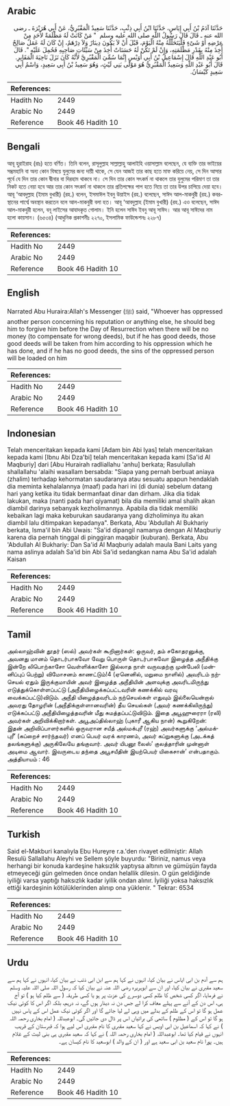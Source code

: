 ## Arabic


<div dir="rtl" lang="ar" style={{fontSize:'larger',backgroundColor:'#f8f9fa',padding:20}}>
حَدَّثَنَا آدَمُ بْنُ أَبِي إِيَاسٍ، حَدَّثَنَا ابْنُ أَبِي ذِئْبٍ، حَدَّثَنَا سَعِيدٌ الْمَقْبُرِيُّ، عَنْ أَبِي هُرَيْرَةَ ـ رضى الله عنه ـ قَالَ قَالَ رَسُولُ اللَّهِ صلى الله عليه وسلم ‏ "‏ مَنْ كَانَتْ لَهُ مَظْلَمَةٌ لأَحَدٍ مِنْ عِرْضِهِ أَوْ شَىْءٍ فَلْيَتَحَلَّلْهُ مِنْهُ الْيَوْمَ، قَبْلَ أَنْ لاَ يَكُونَ دِينَارٌ وَلاَ دِرْهَمٌ، إِنْ كَانَ لَهُ عَمَلٌ صَالِحٌ أُخِذَ مِنْهُ بِقَدْرِ مَظْلَمَتِهِ، وَإِنْ لَمْ تَكُنْ لَهُ حَسَنَاتٌ أُخِذَ مِنْ سَيِّئَاتِ صَاحِبِهِ فَحُمِلَ عَلَيْهِ ‏"‏‏.‏ قَالَ أَبُو عَبْدِ اللَّهِ قَالَ إِسْمَاعِيلُ بْنُ أَبِي أُوَيْسٍ إِنَّمَا سُمِّيَ الْمَقْبُرِيَّ لأَنَّهُ كَانَ نَزَلَ نَاحِيَةَ الْمَقَابِرِ‏.‏ قَالَ أَبُو عَبْدِ اللَّهِ وَسَعِيدٌ الْمَقْبُرِيُّ هُوَ مَوْلَى بَنِي لَيْثٍ، وَهُوَ سَعِيدُ بْنُ أَبِي سَعِيدٍ، وَاسْمُ أَبِي سَعِيدٍ كَيْسَانُ‏.‏
</div>
<div style={{backgroundColor:'#f8f9fa',padding:20, marginBottom: 10}}><table> <thead> <tr> <th>References:</th> <th></th> </tr> </thead> <tbody><tr><td>Hadith No</td><td>2449</td></tr><tr><td>Arabic No</td><td>2449</td></tr><tr><td>Reference</td><td>Book 46 Hadith 10</td></tr></tbody></table></div>

## Bengali


<div dir="ltr" lang="bn" style={{fontSize:'larger',backgroundColor:'#f8f9fa',padding:20}}>
আবূ হুরাইরাহ (রাঃ) হতে বর্ণিত। তিনি বলেন, রাসূলুল্লাহ সাল্লাল্লাহু আলাইহি ওয়াসাল্লাম বলেছেন, যে ব্যক্তি তার ভাইয়ের সম্ভ্রমহানি বা অন্য কোন বিষয়ে যুলুমের জন্য দায়ী থাকে, সে যেন আজই তার কাছ হতে মাফ করিয়ে নেয়, সে দিন আসার পূর্বে যে দিন তার কোন দ্বীনার বা দিরহাম থাকবে না। সে দিন তার কোন সৎকর্ম না থাকলে তার যুলুমের পরিমাণ তা তার নিকট হতে নেয়া হবে আর তার কোন সৎকর্ম না থাকলে তার প্রতিপক্ষের পাপ হতে নিয়ে তা তার উপর চাপিয়ে দেয়া হবে। আবূ ‘আবদুল্লাহ (ইমাম বুখারী) (রহ.) বলেন, ইসমাঈল ইবনু উয়াইস (রহ.) বলেছেন, সাঈদ আল-মাকবুরী (রহ.) কবরস্থানের পার্শ্বে অবস্থান করতেন বলে আল-মাকবুরী বলা হত। আবূ ‘আবদুল্লাহ (ইমাম বুখারী) (রহ.) এও বলেছেন, সাঈদ আল-মাকবুরী হলেন, বনূ লাইসের আযাদকৃত গোলাম। ইনি হলেন সাঈদ ইবনু আবূ সাঈদ। আর আবূ সাঈদের নাম হলো কায়সান। (৬৫৩৪) (আধুনিক প্রকাশনীঃ ২২৭০, ইসলামিক ফাউন্ডেশনঃ ২২৮৭)
</div>
<div style={{backgroundColor:'#f8f9fa',padding:20, marginBottom: 10}}><table> <thead> <tr> <th>References:</th> <th></th> </tr> </thead> <tbody><tr><td>Hadith No</td><td>2449</td></tr><tr><td>Arabic No</td><td>2449</td></tr><tr><td>Reference</td><td>Book 46 Hadith 10</td></tr></tbody></table></div>

## English


<div dir="ltr" lang="en" style={{fontSize:'larger',backgroundColor:'#f8f9fa',padding:20}}>
Narrated Abu Huraira:Allah's Messenger (ﷺ) said, "Whoever has oppressed another person concerning his reputation or anything else, he should beg him to forgive him before the Day of Resurrection when there will be no money (to compensate for wrong deeds), but if he has good deeds, those good deeds will be taken from him according to his oppression which he has done, and if he has no good deeds, the sins of the oppressed person will be loaded on him
</div>
<div style={{backgroundColor:'#f8f9fa',padding:20, marginBottom: 10}}><table> <thead> <tr> <th>References:</th> <th></th> </tr> </thead> <tbody><tr><td>Hadith No</td><td>2449</td></tr><tr><td>Arabic No</td><td>2449</td></tr><tr><td>Reference</td><td>Book 46 Hadith 10</td></tr></tbody></table></div>

## Indonesian


<div dir="ltr" lang="id" style={{fontSize:'larger',backgroundColor:'#f8f9fa',padding:20}}>
Telah menceritakan kepada kami [Adam bin Abi Iyas] telah menceritakan kepada kami [Ibnu Abi Dza'bi] telah menceritakan kepada kami [Sa'id Al Maqburiy] dari [Abu Hurairah radliallahu 'anhu] berkata; Rasulullah shallallahu 'alaihi wasallam bersabda: "Siapa yang pernah berbuat aniaya (zhalim) terhadap kehormatan saudaranya atau sesuatu apapun hendaklah dia meminta kehalalannya (maaf) pada hari ini (di dunia) sebelum datang hari yang ketika itu tidak bermanfaat dinar dan dirham. Jika dia tidak lakukan, maka (nanti pada hari qiyamat) bila dia memiliki amal shalih akan diambil darinya sebanyak kezholimannya. Apabila dia tidak memiliki kebaikan lagi maka keburukan saudaranya yang dizholiminya itu akan diambil lalu ditimpakan kepadanya". Berkata, Abu 'Abdullah Al Bukhariy berkata, Isma'il bin Abi Uwais: "Sa'id dipangil namanya dengan Al Maqburiy karena dia pernah tinggal di pinggiran maqabir (kuburan). Berkata, Abu 'Abdullah Al Bukhariy: Dan Sa'id Al Maqburiy adalah maula Bani Laits yang nama aslinya adalah Sa'id bin Abi Sa'id sedangkan nama Abu Sa'id adalah Kaisan
</div>
<div style={{backgroundColor:'#f8f9fa',padding:20, marginBottom: 10}}><table> <thead> <tr> <th>References:</th> <th></th> </tr> </thead> <tbody><tr><td>Hadith No</td><td>2449</td></tr><tr><td>Arabic No</td><td>2449</td></tr><tr><td>Reference</td><td>Book 46 Hadith 10</td></tr></tbody></table></div>

## Tamil


<div dir="ltr" lang="ta" style={{fontSize:'larger',backgroundColor:'#f8f9fa',padding:20}}>
அல்லாஹ்வின் தூதர் (ஸல்) அவர்கள் கூறினார்கள்: ஒருவர், தம் சகோதரனுக்கு, அவனது மானம் தொடர்பாகவோ வேறு பொருள் தொடர்பாகவோ இழைத்த அநீதிக்கு இன்றே லிபொற்காசோ வெள்ளிக்காசோ இல்லாத நாள் வருவதற்கு முன்பேலி (மன்னிப்புப் பெற்று) விமோசனம் காணட்டும்!4 (ஏனெனில், மறுமை நாளில்) அவரிடம் நற்செயல் ஏதும் இருக்குமாயின் அவர் இழைத்த அநீதியின் அளவுக்கு அவரிடமிருந்து எடுத்துக்கொள்ளப்பட்டு (அநீதியிழைக்கப்பட்டவரின் கணக்கில் வரவு வைக்கப்பட்டு)விடும். அநீதி யிழைத்தவரிடம் நற்செயல்கள் எதுவும் இல்லையென்றால் அவரது தோழரின் (அநீதிக்குள்ளானவரின்) தீய செயல்கள் (அவர் கணக்கிலிருந்து) எடுக்கப்பட்டு அநீதியிழைத்தவரின் மீது சுமத்தப்பட்டுவிடும். இதை அபூஹுரைரா (ரலி) அவர்கள் அறிவிக்கிறார்கள். அபூஅப்தில்லாஹ் (புகாரீ ஆகிய நான்) கூறுகிறேன்: இதன் அறிவிப்பாளர்களில் ஒருவரான சயீத் அல்மக்புரீ (ரஹ்) அவர்களுக்கு ‘அல்மக்புரீ’ (கப்றைச் சார்ந்தவர்) எனப் பெயர் வரக் காரணம், அவர் கப்றுகளுக்கு (அடக்கத் தலங்களுக்கு) அருகிலேயே தங்குவார். அவர் யிபனூ லைஸ்’ குலத்தாரின் முன்னாள் அடிமை ஆவார். இவருடைய தந்தை அபூசயீதின் இயற்பெயர் யிகைசான்’ என்பதாகும். அத்தியாயம் : 46
</div>
<div style={{backgroundColor:'#f8f9fa',padding:20, marginBottom: 10}}><table> <thead> <tr> <th>References:</th> <th></th> </tr> </thead> <tbody><tr><td>Hadith No</td><td>2449</td></tr><tr><td>Arabic No</td><td>2449</td></tr><tr><td>Reference</td><td>Book 46 Hadith 10</td></tr></tbody></table></div>

## Turkish


<div dir="ltr" lang="tr" style={{fontSize:'larger',backgroundColor:'#f8f9fa',padding:20}}>
Said el-Makburi kanalıyla Ebu Hureyre r.a.'den rivayet edilmiştir: Allah Resulü Sallallahu Aleyhi ve Sellem şöyle buyurdu: "Biriniz, namus veya herhangi bir konuda kardeşine haksızlık yaptıysa altının ve gümüşün fayda etmeyeceği gün gelmeden önce ondan helallik dilesin. O gün geldiğinde iyiliği varsa yaptığı haksızlık kadar iyilik ondan alınır. İyiliği yoksa haksızlık ettiği kardeşinin kötülüklerinden alınıp ona yüklenir. " Tekrar: 6534
</div>
<div style={{backgroundColor:'#f8f9fa',padding:20, marginBottom: 10}}><table> <thead> <tr> <th>References:</th> <th></th> </tr> </thead> <tbody><tr><td>Hadith No</td><td>2449</td></tr><tr><td>Arabic No</td><td>2449</td></tr><tr><td>Reference</td><td>Book 46 Hadith 10</td></tr></tbody></table></div>

## Urdu


<div dir="rtl" lang="ur" style={{fontSize:'larger',backgroundColor:'#f8f9fa',padding:20}}>
ہم سے آدم بن ابی ایاس نے بیان کیا، انہوں نے کہا ہم سے ابن ابی ذئب نے بیان کیا، انہوں نے کہا ہم سے سعید مقبری نے بیان کیا، اور ان سے ابوہریرہ رضی اللہ عنہ نے بیان کیا کہ رسول اللہ صلی اللہ علیہ وسلم نے فرمایا، اگر کسی شخص کا ظلم کسی دوسرے کی عزت پر ہو یا کسی طریقہ ( سے ظلم کیا ہو ) تو آج ہی، اس دن کے آنے سے پہلے معاف کرا لے جس دن نہ دینار ہوں گے، نہ درہم، بلکہ اگر اس کا کوئی نیک عمل ہو گا تو اس کے ظلم کے بدلے میں وہی لے لیا جائے گا اور اگر کوئی نیک عمل اس کے پاس نہیں ہو گا تو اس کے ( مظلوم ) ساتھی کی برائیاں اس پر ڈال دی جائیں گی۔ ابوعبدللہ ( امام بخاری رحمہ اللہ ) نے کہا کہ اسماعیل بن ابی اویس نے کہا سعید مقبری کا نام مقبری اس لیے ہوا کہ قبرستان کے قریب انہوں نے قیام کیا تھا۔ ابوعبداللہ ( امام بخاری رحمہ اللہ ) نے کہا کہ سعید مقبری ہی بنی لیث کے غلام ہیں۔ پورا نام سعید بن ابی سعید ہے اور ( ان کے والد ) ابوسعید کا نام کیسان ہے۔
</div>
<div style={{backgroundColor:'#f8f9fa',padding:20, marginBottom: 10}}><table> <thead> <tr> <th>References:</th> <th></th> </tr> </thead> <tbody><tr><td>Hadith No</td><td>2449</td></tr><tr><td>Arabic No</td><td>2449</td></tr><tr><td>Reference</td><td>Book 46 Hadith 10</td></tr></tbody></table></div>